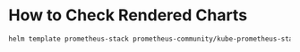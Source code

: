 # How to Check Rendered Charts

```sh
helm template prometheus-stack prometheus-community/kube-prometheus-stack -f playbooks/yaml/argocd-apps/prometheus/values.yaml > rendered.yaml
```
